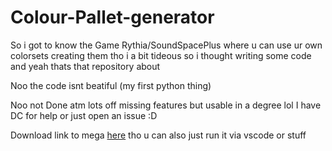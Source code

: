 # Colour-Pallet-generator
So i got to know the Game Rythia/SoundSpacePlus where u can use ur own colorsets creating them tho i a bit  tideous so i thought writing some code and yeah thats that repository about

Noo the code isnt beatiful (my first python thing)

Noo not Done atm lots off missing features but usable in a degree lol
I have DC for help or just open an issue :D

Download link to mega [here](https://mega.nz/folder/daETCJiK#wGIxElfF0GbZmrny0zkQjg) tho u can also just run it via vscode or stuff 
